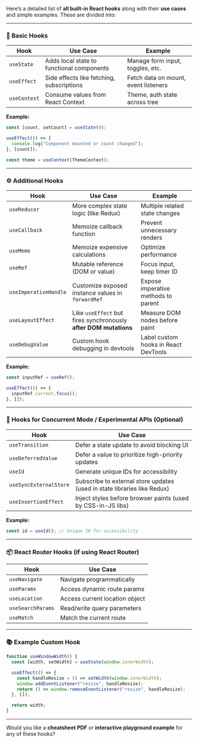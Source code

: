Here’s a detailed list of **all built-in React hooks** along with their **use cases** and simple examples. These are divided into:

---

### 🧠 **Basic Hooks**

| Hook | Use Case | Example |
|------|----------|---------|
| `useState` | Adds local state to functional components | Manage form input, toggles, etc. |
| `useEffect` | Side effects like fetching, subscriptions | Fetch data on mount, event listeners |
| `useContext` | Consume values from React Context | Theme, auth state across tree |

**Example:**
```jsx
const [count, setCount] = useState(0);

useEffect(() => {
  console.log("Component mounted or count changed");
}, [count]);

const theme = useContext(ThemeContext);
```

---

### ⚙️ **Additional Hooks**

| Hook | Use Case | Example |
|------|----------|---------|
| `useReducer` | More complex state logic (like Redux) | Multiple related state changes |
| `useCallback` | Memoize callback function | Prevent unnecessary renders |
| `useMemo` | Memoize expensive calculations | Optimize performance |
| `useRef` | Mutable reference (DOM or value) | Focus input, keep timer ID |
| `useImperativeHandle` | Customize exposed instance values in `forwardRef` | Expose imperative methods to parent |
| `useLayoutEffect` | Like `useEffect` but fires synchronously **after DOM mutations** | Measure DOM nodes before paint |
| `useDebugValue` | Custom hook debugging in devtools | Label custom hooks in React DevTools |

**Example:**
```jsx
const inputRef = useRef();

useEffect(() => {
  inputRef.current.focus();
}, []);
```

---

### 🧪 **Hooks for Concurrent Mode / Experimental APIs (Optional)**

| Hook | Use Case |
|------|----------|
| `useTransition` | Defer a state update to avoid blocking UI |
| `useDeferredValue` | Defer a value to prioritize high-priority updates |
| `useId` | Generate unique IDs for accessibility |
| `useSyncExternalStore` | Subscribe to external store updates (used in state libraries like Redux) |
| `useInsertionEffect` | Inject styles before browser paints (used by CSS-in-JS libs) |

**Example:**
```jsx
const id = useId(); // Unique ID for accessibility
```

---

### 📦 **React Router Hooks (if using React Router)**

| Hook | Use Case |
|------|----------|
| `useNavigate` | Navigate programmatically |
| `useParams` | Access dynamic route params |
| `useLocation` | Access current location object |
| `useSearchParams` | Read/write query parameters |
| `useMatch` | Match the current route |

---

### 📚 **Example Custom Hook**

```jsx
function useWindowWidth() {
  const [width, setWidth] = useState(window.innerWidth);

  useEffect(() => {
    const handleResize = () => setWidth(window.innerWidth);
    window.addEventListener("resize", handleResize);
    return () => window.removeEventListener("resize", handleResize);
  }, []);

  return width;
}
```

---

Would you like a **cheatsheet PDF** or **interactive playground example** for any of these hooks?